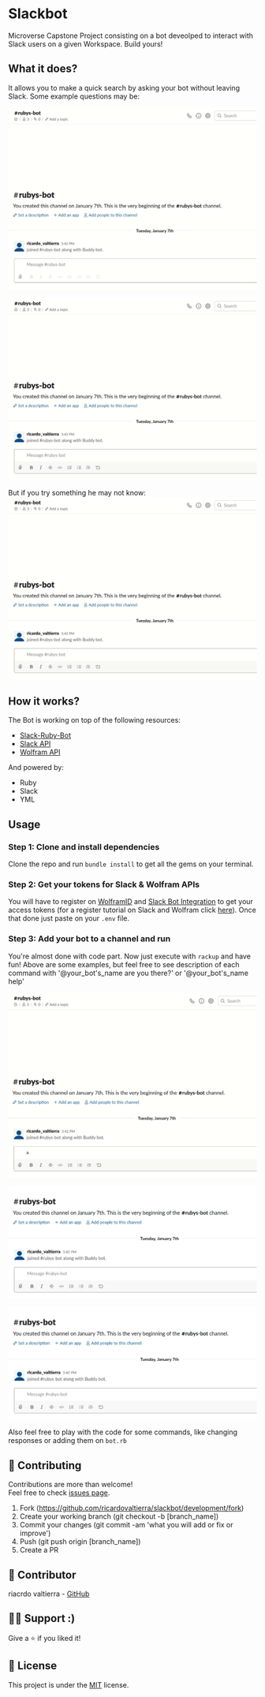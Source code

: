 Slackbot
==============

Microverse Capstone Project consisting on a bot deveolped to interact with Slack users on a given Workspace. Build yours!

## What it does?
It allows you to make a quick search by asking your bot without leaving Slack. Some example questions may be:

![Example question 1](img/question_1.gif)

![Example question 2](img/question_2.gif)

But if you try something he may not know:
![Example question 3](img/question_3.gif)

## How it works?
The Bot is working  on top of the following resources:

- [Slack-Ruby-Bot](https://github.com/slack-ruby/slack-ruby-bot#slack-ruby-bot)
- [Slack API](http://api.slack.com)
- [Wolfram API](https://account.wolfram.com/auth/sign-in)

And powered by:

- Ruby
- Slack
- YML

## Usage
### Step 1: Clone and install dependencies
Clone the repo and run `bundle install` to get all the gems on your terminal.
### Step 2: Get your tokens for Slack & Wolfram APIs
You will have to register on [WolframID](http://account.wolfram.com/wolframid) and [Slack Bot Integration](http://slack.com/services/new/bot) to get your access tokens (for a register tutorial on Slack and Wolfram click [here](TUTORIAL.md)). Once that done just paste on your `.env` file. 
### Step 3: Add your bot to a channel and run
You're almost done with code part. Now just execute with `rackup` and have fun! Above are some examples, but feel free to see description of each command with '@your_bot's_name are you there?' or '@your_bot's_name help'

![Command description 1](img/question.gif)

![Command description 2](img/help_are_you_there.gif)

![Command description 3](img/help_could_you_please.gif)

Also feel free to play with the code for some commands, like changing responses or adding them on `bot.rb`

## 🤝 Contributing

Contributions are more than welcome!<br/>Feel free to check [issues page](http://github.com/ricardovaltierra/slackbot/issues/).

1. Fork (https://github.com/ricardovaltierra/slackbot/development/fork)
2. Create your working branch (git checkout -b [branch_name])
3. Commit your changes (git commit -am 'what you will add or fix or improve')
4. Push (git push origin [branch_name])
5. Create a PR

## 🤖 Contributor

riacrdo valtierra - [GitHub](https://github.com/ricardovaltierra)



## 🙋‍♂ Support :)

Give a ⭐️ if you liked it!



## 📝 License

This project is under the [MIT](LICENSE) license.
